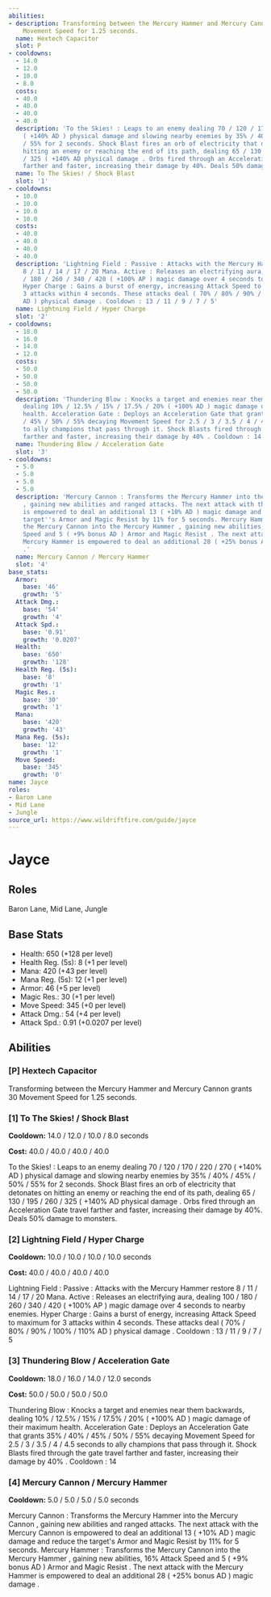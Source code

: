 ```yaml
---
abilities:
- description: Transforming between the Mercury Hammer and Mercury Cannon grants 30
    Movement Speed for 1.25 seconds.
  name: Hextech Capacitor
  slot: P
- cooldowns:
  - 14.0
  - 12.0
  - 10.0
  - 8.0
  costs:
  - 40.0
  - 40.0
  - 40.0
  - 40.0
  description: 'To the Skies! : Leaps to an enemy dealing 70 / 120 / 170 / 220 / 270
    ( +140% AD ) physical damage and slowing nearby enemies by 35% / 40% / 45% / 50%
    / 55% for 2 seconds. Shock Blast fires an orb of electricity that detonates on
    hitting an enemy or reaching the end of its path, dealing 65 / 130 / 195 / 260
    / 325 ( +140% AD physical damage . Orbs fired through an Acceleration Gate travel
    farther and faster, increasing their damage by 40%. Deals 50% damage to monsters.'
  name: To The Skies! / Shock Blast
  slot: '1'
- cooldowns:
  - 10.0
  - 10.0
  - 10.0
  - 10.0
  costs:
  - 40.0
  - 40.0
  - 40.0
  - 40.0
  description: 'Lightning Field : Passive : Attacks with the Mercury Hammer restore
    8 / 11 / 14 / 17 / 20 Mana. Active : Releases an electrifying aura, dealing 100
    / 180 / 260 / 340 / 420 ( +100% AP ) magic damage over 4 seconds to nearby enemies.
    Hyper Charge : Gains a burst of energy, increasing Attack Speed to maximum for
    3 attacks within 4 seconds. These attacks deal ( 70% / 80% / 90% / 100% / 110%
    AD ) physical damage . Cooldown : 13 / 11 / 9 / 7 / 5'
  name: Lightning Field / Hyper Charge
  slot: '2'
- cooldowns:
  - 18.0
  - 16.0
  - 14.0
  - 12.0
  costs:
  - 50.0
  - 50.0
  - 50.0
  - 50.0
  description: 'Thundering Blow : Knocks a target and enemies near them backwards,
    dealing 10% / 12.5% / 15% / 17.5% / 20% ( +100% AD ) magic damage of their maximum
    health. Acceleration Gate : Deploys an Acceleration Gate that grants 35% / 40%
    / 45% / 50% / 55% decaying Movement Speed for 2.5 / 3 / 3.5 / 4 / 4.5 seconds
    to ally champions that pass through it. Shock Blasts fired through the gate travel
    farther and faster, increasing their damage by 40% . Cooldown : 14'
  name: Thundering Blow / Acceleration Gate
  slot: '3'
- cooldowns:
  - 5.0
  - 5.0
  - 5.0
  - 5.0
  description: 'Mercury Cannon : Transforms the Mercury Hammer into the Mercury Cannon
    , gaining new abilities and ranged attacks. The next attack with the Mercury Cannon
    is empowered to deal an additional 13 ( +10% AD ) magic damage and reduce the
    target''s Armor and Magic Resist by 11% for 5 seconds. Mercury Hammer : Transforms
    the Mercury Cannon into the Mercury Hammer , gaining new abilities, 16% Attack
    Speed and 5 ( +9% bonus AD ) Armor and Magic Resist . The next attack with the
    Mercury Hammer is empowered to deal an additional 28 ( +25% bonus AD ) magic damage
    .'
  name: Mercury Cannon / Mercury Hammer
  slot: '4'
base_stats:
  Armor:
    base: '46'
    growth: '5'
  Attack Dmg.:
    base: '54'
    growth: '4'
  Attack Spd.:
    base: '0.91'
    growth: '0.0207'
  Health:
    base: '650'
    growth: '128'
  Health Reg. (5s):
    base: '8'
    growth: '1'
  Magic Res.:
    base: '30'
    growth: '1'
  Mana:
    base: '420'
    growth: '43'
  Mana Reg. (5s):
    base: '12'
    growth: '1'
  Move Speed:
    base: '345'
    growth: '0'
name: Jayce
roles:
- Baron Lane
- Mid Lane
- Jungle
source_url: https://www.wildriftfire.com/guide/jayce
---
```


# Jayce

## Roles

Baron Lane, Mid Lane, Jungle

## Base Stats

- Health: 650 (+128 per level)
- Health Reg. (5s): 8 (+1 per level)
- Mana: 420 (+43 per level)
- Mana Reg. (5s): 12 (+1 per level)
- Armor: 46 (+5 per level)
- Magic Res.: 30 (+1 per level)
- Move Speed: 345 (+0 per level)
- Attack Dmg.: 54 (+4 per level)
- Attack Spd.: 0.91 (+0.0207 per level)

## Abilities

### [P] Hextech Capacitor

Transforming between the Mercury Hammer and Mercury Cannon grants 30 Movement Speed for 1.25 seconds.

### [1] To The Skies! / Shock Blast

**Cooldown:** 14.0 / 12.0 / 10.0 / 8.0 seconds

**Cost:** 40.0 / 40.0 / 40.0 / 40.0

To the Skies! : Leaps to an enemy dealing 70 / 120 / 170 / 220 / 270 ( +140% AD ) physical damage and slowing nearby enemies by 35% / 40% / 45% / 50% / 55% for 2 seconds. Shock Blast fires an orb of electricity that detonates on hitting an enemy or reaching the end of its path, dealing 65 / 130 / 195 / 260 / 325 ( +140% AD physical damage . Orbs fired through an Acceleration Gate travel farther and faster, increasing their damage by 40%. Deals 50% damage to monsters.

### [2] Lightning Field / Hyper Charge

**Cooldown:** 10.0 / 10.0 / 10.0 / 10.0 seconds

**Cost:** 40.0 / 40.0 / 40.0 / 40.0

Lightning Field : Passive : Attacks with the Mercury Hammer restore 8 / 11 / 14 / 17 / 20 Mana. Active : Releases an electrifying aura, dealing 100 / 180 / 260 / 340 / 420 ( +100% AP ) magic damage over 4 seconds to nearby enemies. Hyper Charge : Gains a burst of energy, increasing Attack Speed to maximum for 3 attacks within 4 seconds. These attacks deal ( 70% / 80% / 90% / 100% / 110% AD ) physical damage . Cooldown : 13 / 11 / 9 / 7 / 5

### [3] Thundering Blow / Acceleration Gate

**Cooldown:** 18.0 / 16.0 / 14.0 / 12.0 seconds

**Cost:** 50.0 / 50.0 / 50.0 / 50.0

Thundering Blow : Knocks a target and enemies near them backwards, dealing 10% / 12.5% / 15% / 17.5% / 20% ( +100% AD ) magic damage of their maximum health. Acceleration Gate : Deploys an Acceleration Gate that grants 35% / 40% / 45% / 50% / 55% decaying Movement Speed for 2.5 / 3 / 3.5 / 4 / 4.5 seconds to ally champions that pass through it. Shock Blasts fired through the gate travel farther and faster, increasing their damage by 40% . Cooldown : 14

### [4] Mercury Cannon / Mercury Hammer

**Cooldown:** 5.0 / 5.0 / 5.0 / 5.0 seconds

Mercury Cannon : Transforms the Mercury Hammer into the Mercury Cannon , gaining new abilities and ranged attacks. The next attack with the Mercury Cannon is empowered to deal an additional 13 ( +10% AD ) magic damage and reduce the target's Armor and Magic Resist by 11% for 5 seconds. Mercury Hammer : Transforms the Mercury Cannon into the Mercury Hammer , gaining new abilities, 16% Attack Speed and 5 ( +9% bonus AD ) Armor and Magic Resist . The next attack with the Mercury Hammer is empowered to deal an additional 28 ( +25% bonus AD ) magic damage .


